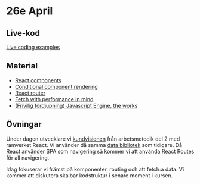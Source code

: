 # 26e April 

## Live-kod

[Live coding examples](live-coding/)

## Material
- [React components](https://react.dev/learn/your-first-component)
- [Conditional component rendering](https://react.dev/learn/conditional-rendering)
- [React router](https://reactrouter.com/en/main/start/overview)
- [Fetch with performance in mind](https://www.developerway.com/posts/how-to-fetch-data-in-react)
- [(Frivilig fördjupning) Javascript Engine, the works](https://www.youtube.com/watch?v=LLxNAw4CVTs&list=PL5Dc_611BqV2MmCEgEz1G1nn8jZLs7jR4)

## Övningar
Under dagen utvecklare vi [kundvisionen](https://github.com/fe22-kyh/arbetsmetodik-examiniation) från arbetsmetodik del 2 med ramverket React. Vi använder då samma [data bibliotek](https://github.com/fe22-kyh/arbetsmetodik-examiniation/blob/main/db.js) som tidigare.
Då React använder SPA som navigering så kommer vi att använda React Routes för all navigering.

Idag fokuserar vi främst på komponenter, routing och att fetch:a data. Vi kommer att diskutera skalbar kodstruktur i senare moment i kursen.

